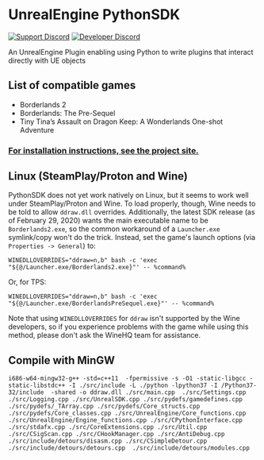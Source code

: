 # UnrealEngine PythonSDK
[![Support Discord](https://img.shields.io/static/v1?label=&message=Support%20Discord&logo=discord&color=424)](https://discord.gg/bXeqV8Ef9R)
[![Developer Discord](https://img.shields.io/static/v1?label=&message=Developer%20Discord&logo=discord&color=222)](https://discord.gg/VJXtHvh)

An UnrealEngine Plugin enabling using Python to write plugins that interact directly with UE objects

## List of compatible games
- Borderlands 2
- Borderlands: The Pre-Sequel
- Tiny Tina’s Assault on Dragon Keep: A Wonderlands One-shot Adventure

### [For installation instructions, see the project site.](https://bl-sdk.github.io/)

## Linux (SteamPlay/Proton and Wine)

PythonSDK does not yet work natively on Linux, but it seems to work well under SteamPlay/Proton and Wine.  To load properly, though, Wine needs to be told to allow `ddraw.dll` overrides.  Additionally, the latest SDK release (as of February 29, 2020) wants the main executable name to be `Borderlands2.exe`, so the common workaround of a `Launcher.exe` symlink/copy won't do the trick.  Instead, set the game's launch options (via `Properties -> General`) to:

    WINEDLLOVERRIDES="ddraw=n,b" bash -c 'exec "${@/Launcher.exe/Borderlands2.exe}"' -- %command%

Or, for TPS:

    WINEDLLOVERRIDES="ddraw=n,b" bash -c 'exec "${@/Launcher.exe/BorderlandsPreSequel.exe}"' -- %command%

Note that using `WINEDLLOVERRIDES` for `ddraw` isn't supported by the Wine developers, so if you experience problems with the game while using this method, please don't ask the WineHQ team for assistance.


## Compile with MinGW

```
i686-w64-mingw32-g++ -std=c++11  -fpermissive -s -O1 -static-libgcc -static-libstdc++ -I ./src/include -L ./python -lpython37 -I /Python37-32/include  -shared -o ddraw.dll ./src/main.cpp  ./src/Settings.cpp ./src/Logging.cpp ./src/UnrealSDK.cpp ./src/pydefs/gamedefines.cpp ./src/pydefs/_TArray.cpp ./src/pydefs/Core_structs.cpp ./src/pydefs/Core_classes.cpp ./src/UnrealEngine/Core_functions.cpp ./src/UnrealEngine/Engine_functions.cpp ./src/CPythonInterface.cpp ./src/stdafx.cpp ./src/CoreExtensions.cpp ./src/Util.cpp ./src/CSigScan.cpp ./src/CHookManager.cpp ./src/AntiDebug.cpp ./src/include/detours/disasm.cpp ./src/CSimpleDetour.cpp ./src/include/detours/detours.cpp  ./src/include/detours/modules.cpp
```
